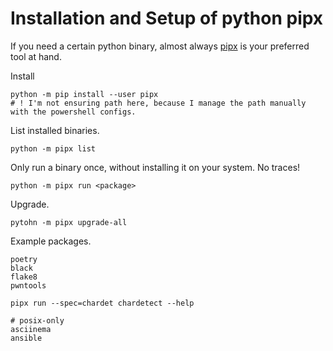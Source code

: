 # Installation and Setup of python pipx

If you need a certain python binary, almost always [pipx](https://github.com/pypa/pipx) is your preferred tool at hand.

Install 

    python -m pip install --user pipx
    # ! I'm not ensuring path here, because I manage the path manually with the powershell configs.

List installed binaries.

    python -m pipx list

Only run a binary once, without installing it on your system. No traces!

    python -m pipx run <package>


Upgrade.

    pytohn -m pipx upgrade-all


Example packages.

    poetry
    black
    flake8
    pwntools

    pipx run --spec=chardet chardetect --help

    # posix-only
    asciinema
    ansible
